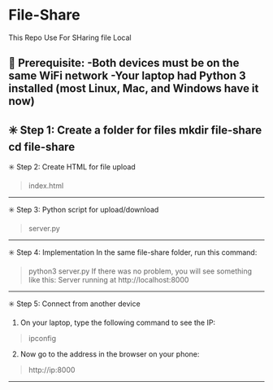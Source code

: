 # File-Share
This Repo Use For SHaring file Local

🧱 Prerequisite:
-Both devices must be on the same WiFi network
-Your laptop had Python 3 installed (most Linux, Mac, and Windows have it now)
------------------------------
✳️ Step 1: Create a folder for files
mkdir file-share
cd file-share
------------------------------
✳️ Step 2: Create HTML for file upload
>index.html
------------------------------
✳️ Step 3: Python script for upload/download
>server.py
------------------------------
✳️ Step 4: Implementation
In the same file-share folder, run this command:
>python3 server.py
If there was no problem, you will see something like this:
>Server running at http://localhost:8000
------------------------------
✳️ Step 5: Connect from another device
1. On your laptop, type the following command to see the IP:
  >ipconfig
2. Now go to the address in the browser on your phone:
  >http://ip:8000
------------------------------
